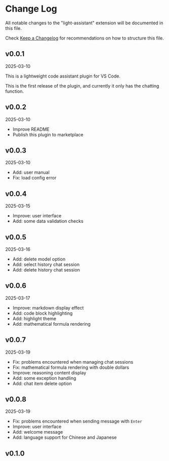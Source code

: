 # Change Log

All notable changes to the "light-assistant" extension will be documented in this file.

Check [Keep a Changelog](http://keepachangelog.com/) for recommendations on how to structure this file.

## v0.0.1

2025-03-10

This is a lightweight code assistant plugin for VS Code.

This is the first release of the plugin, and currently it only has the chatting function.

## v0.0.2

2025-03-10

- Improve README
- Publish this plugin to marketplace

## v0.0.3

2025-03-10

- Add: user manual
- Fix: load config error

## v0.0.4

2025-03-15

- Improve: user interface
- Add: some data validation checks

## v0.0.5

2025-03-16

- Add: delete model option
- Add: select history chat session
- Add: delete history chat session

## v0.0.6

2025-03-17

- Improve: markdown display effect
- Add: code block highlighting
- Add: highlight theme
- Add: mathematical formula rendering

## v0.0.7

2025-03-19

- Fix: problems encountered when managing chat sessions
- Fix: mathematical formula rendering with double dollars
- Improve: reasoning content display
- Add: some exception handling
- Add: chat item delete option

## v0.0.8

2025-03-19

- Fix: problems encountered when sending message with `Enter`
- Improve: user interface
- Add: welcome message
- Add: language support for Chinese and Japanese

## v0.1.0

